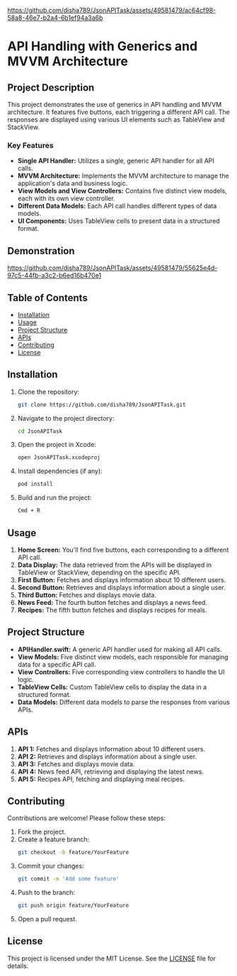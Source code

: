 
https://github.com/disha789/JsonAPITask/assets/49581479/ac64cf98-58a8-46e7-b2a4-6b1ef94a3a6b
# API Handling with Generics and MVVM Architecture

## Project Description

This project demonstrates the use of generics in API handling and MVVM architecture. It features five buttons, each triggering a different API call. The responses are displayed using various UI elements such as TableView and StackView. 

### Key Features
- **Single API Handler:** Utilizes a single, generic API handler for all API calls.
- **MVVM Architecture:** Implements the MVVM architecture to manage the application's data and business logic.
- **View Models and View Controllers:** Contains five distinct view models, each with its own view controller.
- **Different Data Models:** Each API call handles different types of data models.
- **UI Components:** Uses TableView cells to present data in a structured format.

## Demonstration
https://github.com/disha789/JsonAPITask/assets/49581479/55625e4d-97c5-44fb-a3c2-b6ed16b470e1

## Table of Contents
- [Installation](#installation)
- [Usage](#usage)
- [Project Structure](#project-structure)
- [APIs](#apis)
- [Contributing](#contributing)
- [License](#license)

## Installation
1. Clone the repository:
    ```sh
    git clone https://github.com/disha789/JsonAPITask.git
    ``` 
2. Navigate to the project directory:
    ```sh
    cd JsonAPITask
    ```
3. Open the project in Xcode:
    ```sh
    open JsonAPITask.xcodeproj
    ```
4. Install dependencies (if any):
    ```sh
    pod install
    ```
5. Build and run the project:
    ```sh
    Cmd + R
    ```

## Usage
1. **Home Screen:** You'll find five buttons, each corresponding to a different API call.
2. **Data Display:** The data retrieved from the APIs will be displayed in TableView or StackView, depending on the specific API.
3. **First Button:** Fetches and displays information about 10 different users.
4. **Second Button:** Retrieves and displays information about a single user.
5. **Third Button:** Fetches and displays movie data.
6. **News Feed:** The fourth button fetches and displays a news feed.
7. **Recipes:** The fifth button fetches and displays recipes for meals.

## Project Structure
- **APIHandler.swift:** A generic API handler used for making all API calls.
- **View Models:** Five distinct view models, each responsible for managing data for a specific API call.
- **View Controllers:** Five corresponding view controllers to handle the UI logic.
- **TableView Cells:** Custom TableView cells to display the data in a structured format.
- **Data Models:** Different data models to parse the responses from various APIs.

## APIs
1. **API 1:** Fetches and displays information about 10 different users.
2. **API 2:** Retrieves and displays information about a single user.
3. **API 3:** Fetches and displays movie data.
4. **API 4:** News feed API, retrieving and displaying the latest news.
5. **API 5:** Recipes API, fetching and displaying meal recipes.

## Contributing
Contributions are welcome! Please follow these steps:
1. Fork the project.
2. Create a feature branch:
    ```sh
    git checkout -b feature/YourFeature
    ```
3. Commit your changes:
    ```sh
    git commit -m 'Add some feature'
    ```
4. Push to the branch:
    ```sh
    git push origin feature/YourFeature
    ```
5. Open a pull request.

## License
This project is licensed under the MIT License. See the [LICENSE](LICENSE) file for details.

